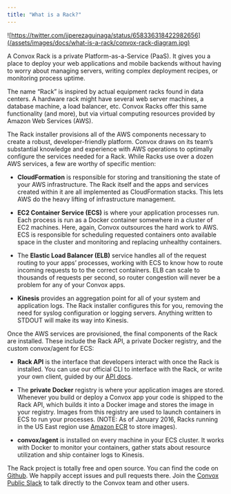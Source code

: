 ```yaml
---
title: "What is a Rack?"
---
```

![https://twitter.com/jjperezaguinaga/status/658336318422982656](/assets/images/docs/what-is-a-rack/convox-rack-diagram.jpg)

A Convox Rack is a private Platform-as-a-Service (PaaS). It gives you a place to deploy your web applications and mobile backends without having to worry about managing servers, writing complex deployment recipes, or monitoring process uptime.

The name “Rack” is inspired by actual equipment racks found in data centers. A hardware rack might have several web server machines, a database machine, a load balancer, etc. Convox Racks offer this same functionality (and more), but via virtual computing resources provided by Amazon Web Services (AWS).

The Rack installer provisions all of the AWS components necessary to create a robust, developer-friendly platform. Convox draws on its team’s substantial knowledge and experience with AWS operations to optimally configure the services needed for a Rack. While Racks use over a dozen AWS services, a few are worthy of specific mention:

  - **CloudFormation** is responsible for storing and transitioning the state of your AWS infrastructure. The Rack itself and the apps and services created within it are all implemented as CloudFormation stacks. This lets AWS do the heavy lifting of infrastructure management.

  - **EC2 Container Service (ECS)** is where your application processes run. Each process is run as a Docker container somewhere in a cluster of EC2 machines. Here, again, Convox outsources the hard work to AWS. ECS is responsible for scheduling requested containers onto available space in the cluster and monitoring and replacing unhealthy containers.

  - The **Elastic Load Balancer (ELB)** service handles all of the request routing to your apps’ processes, working with ECS to know how to route incoming requests to to the correct containers. ELB can scale to thousands of requests per second, so router congestion will never be a problem for any of your Convox apps.

  - **Kinesis** provides an aggregation point for all of your system and application logs. The Rack installer configures this for you, removing the need for syslog configuration or logging servers. Anything written to STDOUT will make its way into Kinesis.

Once the AWS services are provisioned, the final components of the Rack are installed. These include the Rack API, a private Docker registry, and the custom convox/agent for ECS:

  - **Rack API** is the interface that developers interact with once the Rack is installed. You can use our official CLI to interface with the Rack, or write your own client, guided by our [API docs](https://www.convox.com/api).

  - The **private Docker** registry is where your application images are stored. Whenever you build or deploy a Convox app your code is shipped to the Rack API, which builds it into a Docker image and stores the image in your registry. Images from this registry are used to launch containers in ECS to run your processes. (NOTE: As of January 2016, Racks running in the US East region use [Amazon ECR](https://aws.amazon.com/ecr/) to store images).

  - **convox/agent** is installed on every machine in your ECS cluster. It works with Docker to monitor your containers, gather stats about resource utilization and ship container logs to Kinesis.

The Rack project is totally free and open source. You can find the code on [Github](https://github.com/convox/rack).  We happily accept issues and pull requests there. Join the [Convox Public Slack](https://invite.convox.com) to talk directly to the Convox team and other users.

